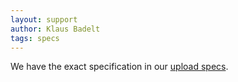 ```yaml
---
layout: support
author: Klaus Badelt
tags: specs
---
```

We have the exact specification in our [upload specs](/help/uploading/video-upload-specs.html).
